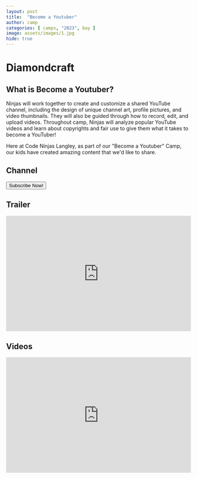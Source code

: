 ```yaml
---
layout: post
title:  "Become a Youtuber"
author: camp
categories: [ camps, "2023", bay ]
image: assets/images/1.jpg
hide: true
---
```

# Diamondcraft

## What is Become a Youtuber?
Ninjas will work together to create and customize a shared YouTube channel, including the design of unique channel art, profile pictures, and video thumbnails. They will also be guided through how to record, edit, and upload videos. Throughout camp, Ninjas will analyze popular YouTube videos and learn about copyrights and fair use to give them what it takes to become a YouTuber!

Here at Code Ninjas Langley, as part of our "Become a Youtuber" Camp, our kids have created amazing content that we'd like to share.

## Channel

<a href="https://www.youtube.com/@diamondcraft-smp" target="_blank" >
   <button class="btn-danger btn"><i class="fab fa-youtube"></i> Subscribe Now!</button>
</a>

## Trailer

<p><iframe style="width:100%;" height="315" src="https://www.youtube.com/embed/KthTNQ6V1t0?rel=0&amp;showinfo=0" frameborder="0" allowfullscreen></iframe></p>

## Videos

<p><iframe style="width:100%;" height="315" src="https://www.youtube.com/embed/TOe4lFZJ5ak?rel=0&amp;showinfo=0" frameborder="0" allowfullscreen></iframe></p>

<!-- Please check back after a while, the sensei is uploading the content to the hub.
<div style="width:100%">
    <img src='/assets/images/upload-cat.gif' style="width:80%;margin:auto;">
<div> -->
